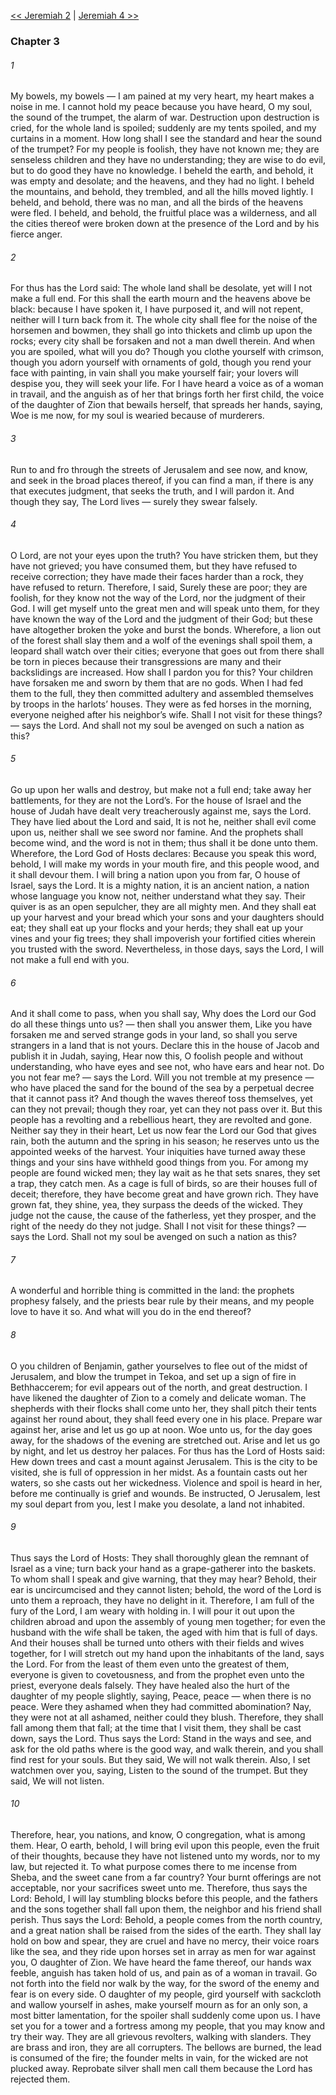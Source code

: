 [<< Jeremiah 2](Jeremiah%202.md)  |  [Jeremiah 4 >>](Jeremiah%204.md)

### Chapter 3
###### 1
My bowels, my bowels — I am pained at my very heart, my heart makes a noise in me. I cannot hold my peace because you have heard, O my soul, the sound of the trumpet, the alarm of war. Destruction upon destruction is cried, for the whole land is spoiled; suddenly are my tents spoiled, and my curtains in a moment. How long shall I see the standard and hear the sound of the trumpet? For my people is foolish, they have not known me; they are senseless children and they have no understanding; they are wise to do evil, but to do good they have no knowledge. I beheld the earth, and behold, it was empty and desolate; and the heavens, and they had no light. I beheld the mountains, and behold, they trembled, and all the hills moved lightly. I beheld, and behold, there was no man, and all the birds of the heavens were fled. I beheld, and behold, the fruitful place was a wilderness, and all the cities thereof were broken down at the presence of the Lord and by his fierce anger.

###### 2
For thus has the Lord said: The whole land shall be desolate, yet will I not make a full end. For this shall the earth mourn and the heavens above be black: because I have spoken it, I have purposed it, and will not repent, neither will I turn back from it. The whole city shall flee for the noise of the horsemen and bowmen, they shall go into thickets and climb up upon the rocks; every city shall be forsaken and not a man dwell therein. And when you are spoiled, what will you do? Though you clothe yourself with crimson, though you adorn yourself with ornaments of gold, though you rend your face with painting, in vain shall you make yourself fair; your lovers will despise you, they will seek your life. For I have heard a voice as of a woman in travail, and the anguish as of her that brings forth her first child, the voice of the daughter of Zion that bewails herself, that spreads her hands, saying, Woe is me now, for my soul is wearied because of murderers.

###### 3
Run to and fro through the streets of Jerusalem and see now, and know, and seek in the broad places thereof, if you can find a man, if there is any that executes judgment, that seeks the truth, and I will pardon it. And though they say, The Lord lives — surely they swear falsely.

###### 4
O Lord, are not your eyes upon the truth? You have stricken them, but they have not grieved; you have consumed them, but they have refused to receive correction; they have made their faces harder than a rock, they have refused to return. Therefore, I said, Surely these are poor; they are foolish, for they know not the way of the Lord, nor the judgment of their God. I will get myself unto the great men and will speak unto them, for they have known the way of the Lord and the judgment of their God; but these have altogether broken the yoke and burst the bonds. Wherefore, a lion out of the forest shall slay them and a wolf of the evenings shall spoil them, a leopard shall watch over their cities; everyone that goes out from there shall be torn in pieces because their transgressions are many and their backslidings are increased. How shall I pardon you for this? Your children have forsaken me and sworn by them that are no gods. When I had fed them to the full, they then committed adultery and assembled themselves by troops in the harlots’ houses. They were as fed horses in the morning, everyone neighed after his neighbor’s wife. Shall I not visit for these things? — says the Lord. And shall not my soul be avenged on such a nation as this?

###### 5
Go up upon her walls and destroy, but make not a full end; take away her battlements, for they are not the Lord’s. For the house of Israel and the house of Judah have dealt very treacherously against me, says the Lord. They have lied about the Lord and said, It is not he, neither shall evil come upon us, neither shall we see sword nor famine. And the prophets shall become wind, and the word is not in them; thus shall it be done unto them. Wherefore, the Lord God of Hosts declares: Because you speak this word, behold, I will make my words in your mouth fire, and this people wood, and it shall devour them. I will bring a nation upon you from far, O house of Israel, says the Lord. It is a mighty nation, it is an ancient nation, a nation whose language you know not, neither understand what they say. Their quiver is as an open sepulcher, they are all mighty men. And they shall eat up your harvest and your bread which your sons and your daughters should eat; they shall eat up your flocks and your herds; they shall eat up your vines and your fig trees; they shall impoverish your fortified cities wherein you trusted with the sword. Nevertheless, in those days, says the Lord, I will not make a full end with you.

###### 6
And it shall come to pass, when you shall say, Why does the Lord our God do all these things unto us? — then shall you answer them, Like you have forsaken me and served strange gods in your land, so shall you serve strangers in a land that is not yours. Declare this in the house of Jacob and publish it in Judah, saying, Hear now this, O foolish people and without understanding, who have eyes and see not, who have ears and hear not. Do you not fear me? — says the Lord. Will you not tremble at my presence — who have placed the sand for the bound of the sea by a perpetual decree that it cannot pass it? And though the waves thereof toss themselves, yet can they not prevail; though they roar, yet can they not pass over it. But this people has a revolting and a rebellious heart, they are revolted and gone. Neither say they in their heart, Let us now fear the Lord our God that gives rain, both the autumn and the spring in his season; he reserves unto us the appointed weeks of the harvest. Your iniquities have turned away these things and your sins have withheld good things from you. For among my people are found wicked men; they lay wait as he that sets snares, they set a trap, they catch men. As a cage is full of birds, so are their houses full of deceit; therefore, they have become great and have grown rich. They have grown fat, they shine, yea, they surpass the deeds of the wicked. They judge not the cause, the cause of the fatherless, yet they prosper, and the right of the needy do they not judge. Shall I not visit for these things? — says the Lord. Shall not my soul be avenged on such a nation as this?

###### 7
A wonderful and horrible thing is committed in the land: the prophets prophesy falsely, and the priests bear rule by their means, and my people love to have it so. And what will you do in the end thereof?

###### 8
O you children of Benjamin, gather yourselves to flee out of the midst of Jerusalem, and blow the trumpet in Tekoa, and set up a sign of fire in Bethhaccerem; for evil appears out of the north, and great destruction. I have likened the daughter of Zion to a comely and delicate woman. The shepherds with their flocks shall come unto her, they shall pitch their tents against her round about, they shall feed every one in his place. Prepare war against her, arise and let us go up at noon. Woe unto us, for the day goes away, for the shadows of the evening are stretched out. Arise and let us go by night, and let us destroy her palaces. For thus has the Lord of Hosts said: Hew down trees and cast a mount against Jerusalem. This is the city to be visited, she is full of oppression in her midst. As a fountain casts out her waters, so she casts out her wickedness. Violence and spoil is heard in her, before me continually is grief and wounds. Be instructed, O Jerusalem, lest my soul depart from you, lest I make you desolate, a land not inhabited.

###### 9
Thus says the Lord of Hosts: They shall thoroughly glean the remnant of Israel as a vine; turn back your hand as a grape-gatherer into the baskets. To whom shall I speak and give warning, that they may hear? Behold, their ear is uncircumcised and they cannot listen; behold, the word of the Lord is unto them a reproach, they have no delight in it. Therefore, I am full of the fury of the Lord, I am weary with holding in. I will pour it out upon the children abroad and upon the assembly of young men together; for even the husband with the wife shall be taken, the aged with him that is full of days. And their houses shall be turned unto others with their fields and wives together, for I will stretch out my hand upon the inhabitants of the land, says the Lord. For from the least of them even unto the greatest of them, everyone is given to covetousness, and from the prophet even unto the priest, everyone deals falsely. They have healed also the hurt of the daughter of my people slightly, saying, Peace, peace — when there is no peace. Were they ashamed when they had committed abomination? Nay, they were not at all ashamed, neither could they blush. Therefore, they shall fall among them that fall; at the time that I visit them, they shall be cast down, says the Lord. Thus says the Lord: Stand in the ways and see, and ask for the old paths where is the good way, and walk therein, and you shall find rest for your souls. But they said, We will not walk therein. Also, I set watchmen over you, saying, Listen to the sound of the trumpet. But they said, We will not listen.

###### 10
Therefore, hear, you nations, and know, O congregation, what is among them. Hear, O earth, behold, I will bring evil upon this people, even the fruit of their thoughts, because they have not listened unto my words, nor to my law, but rejected it. To what purpose comes there to me incense from Sheba, and the sweet cane from a far country? Your burnt offerings are not acceptable, nor your sacrifices sweet unto me. Therefore, thus says the Lord: Behold, I will lay stumbling blocks before this people, and the fathers and the sons together shall fall upon them, the neighbor and his friend shall perish. Thus says the Lord: Behold, a people comes from the north country, and a great nation shall be raised from the sides of the earth. They shall lay hold on bow and spear, they are cruel and have no mercy, their voice roars like the sea, and they ride upon horses set in array as men for war against you, O daughter of Zion. We have heard the fame thereof, our hands wax feeble, anguish has taken hold of us, and pain as of a woman in travail. Go not forth into the field nor walk by the way, for the sword of the enemy and fear is on every side. O daughter of my people, gird yourself with sackcloth and wallow yourself in ashes, make yourself mourn as for an only son, a most bitter lamentation, for the spoiler shall suddenly come upon us. I have set you for a tower and a fortress among my people, that you may know and try their way. They are all grievous revolters, walking with slanders. They are brass and iron, they are all corrupters. The bellows are burned, the lead is consumed of the fire; the founder melts in vain, for the wicked are not plucked away. Reprobate silver shall men call them because the Lord has rejected them.